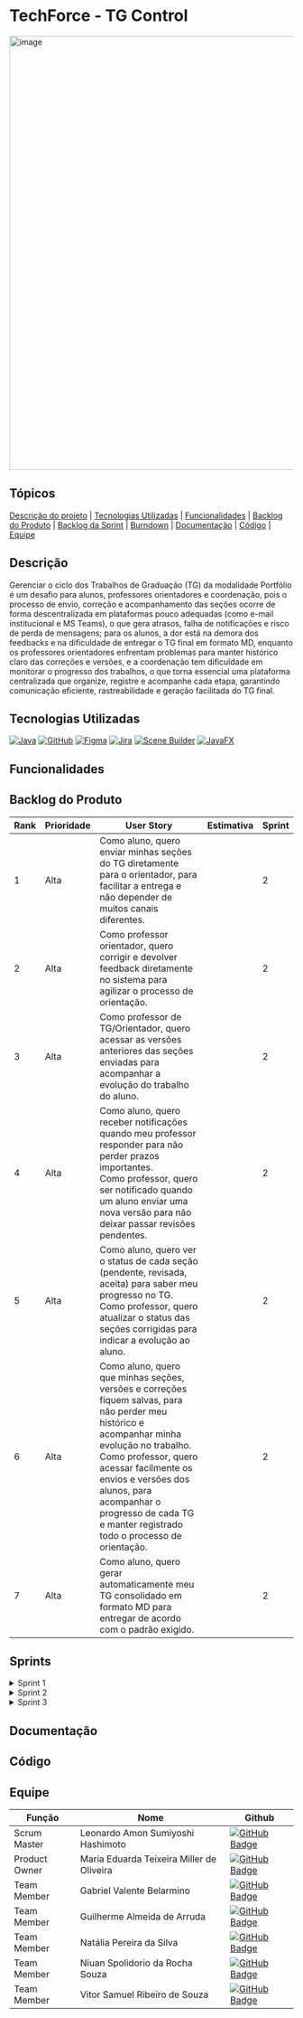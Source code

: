 # TechForce - TG Control
<img width="1366" height="768" alt="image" src="https://github.com/user-attachments/assets/adb62b93-78c0-4436-8ff7-2d5fe202f5f4" />

## Tópicos 

[Descrição do projeto](#Descrição) | [Tecnologias Utilizadas](#Tecnologias-Utilizadas) | [Funcionalidades](#Funcionalidades) | [Backlog do Produto](#Backlog-do-Produto) | [Backlog da Sprint](#Backlog-da-Sprint) | [Burndown](#Burndown) | [Documentação](#Documentação) | [Código](#Codigo) | [Equipe](#Equipe)


## Descrição
Gerenciar o ciclo dos Trabalhos de Graduação (TG) da modalidade Portfólio é um desafio para alunos, professores orientadores e coordenação, pois o processo de envio, correção e acompanhamento das seções ocorre de forma descentralizada em plataformas pouco adequadas (como e-mail institucional e MS Teams), o que gera atrasos, falha de notificações e risco de perda de mensagens; para os alunos, a dor está na demora dos feedbacks e na dificuldade de entregar o TG final em formato MD, enquanto os professores orientadores enfrentam problemas para manter histórico claro das correções e versões, e a coordenação tem dificuldade em monitorar o progresso dos trabalhos, o que torna essencial uma plataforma centralizada que organize, registre e acompanhe cada etapa, garantindo comunicação eficiente, rastreabilidade e geração facilitada do TG final.

> > 

## Tecnologias Utilizadas

[![Java](https://img.shields.io/badge/Java-007396?logo=java&logoColor=white)](https://www.java.com/)
[![GitHub](https://img.shields.io/badge/GitHub-181717?logo=github&logoColor=white)](https://github.com/)
[![Figma](https://img.shields.io/badge/Figma-F24E1E?logo=figma&logoColor=white)](https://www.figma.com/)
[![Jira](https://img.shields.io/badge/Jira-0052CC?logo=jira&logoColor=white)](https://www.atlassian.com/software/jira)
[![Scene Builder](https://img.shields.io/badge/Scene%20Builder-0091EA?logo=java&logoColor=white)](https://gluonhq.com/products/scene-builder/)
[![JavaFX](https://img.shields.io/badge/JavaFX-FF0000?logo=openjdk&logoColor=white)](https://openjfx.io/)

## Funcionalidades

 ## Backlog do Produto
 
 | Rank | Prioridade | User Story | Estimativa | Sprint |
|------|------------|------------|------------|--------|
| 1 | Alta | Como aluno, quero enviar minhas seções do TG diretamente para o orientador, para facilitar a entrega e não depender de muitos canais diferentes. | | 2 |
| 2 | Alta | Como professor orientador, quero corrigir e devolver feedback diretamente no sistema para agilizar o processo de orientação. | | 2 |
| 3 | Alta | Como professor de TG/Orientador, quero acessar as versões anteriores das seções enviadas para acompanhar a evolução do trabalho do aluno. | | 2 |
| 4 | Alta | Como aluno, quero receber notificações quando meu professor responder para não perder prazos importantes. <br>Como professor, quero ser notificado quando um aluno enviar uma nova versão para não deixar passar revisões pendentes. | | 2 |
| 5 | Alta | Como aluno, quero ver o status de cada seção (pendente, revisada, aceita) para saber meu progresso no TG. <br>Como professor, quero atualizar o status das seções corrigidas para indicar a evolução ao aluno. | | 2 |
| 6 | Alta | Como aluno, quero que minhas seções, versões e correções fiquem salvas, para não perder meu histórico e acompanhar minha evolução no trabalho. <br>Como professor, quero acessar facilmente os envios e versões dos alunos, para acompanhar o progresso de cada TG e manter registrado todo o processo de orientação. | | 2 |
| 7 | Alta | Como aluno, quero gerar automaticamente meu TG consolidado em formato MD para entregar de acordo com o padrão exigido. | | 2 |
## Sprints

<!--Sprint 1-->
<details>
  <summary>Sprint 1</summary>
  <ul>
    <li>
      <div>
        <h2>
          Backlog
        </h2>
        <!-- Tabela -->
        <table>
          <thead>
            <tr>
              <th>Função</th>
              <th>User Story</th>
              <th>Prioridade</th>
              <th>Status</th>
            </tr>
          </thead>
          <tbody>
            <tr>
              <td></td>
              <td></td>
              <td></td>
              <td></td>
            </tr>
            <tr>
              <td></td>
              <td></td>
              <td></td>
              <td></td>
            </tr>
            <tr>
              <td></td>
              <td></td>
              <td></td>
              <td></td>
            </tr>
            <tr>
              <td></td>
              <td></td>
              <td></td>
              <td></td>
            </tr>
          </tbody>
        </table>
      </div></li>
    <!--Burndown-->
    <li>
      <h2>
        Burndown
      </h2>
    </li>
  </ul>
</details>

<!--Sprint 2-->
<details>
  <summary>Sprint 2</summary>
  <ul>
    <li>
      <div>
        <h2>
          Backlog
        </h2>
        <!-- Tabela -->
        <table>
          <thead>
            <tr>
              <th>Função</th>
              <th>User Story</th>
              <th>Prioridade</th>
              <th>Status</th>
            </tr>
          </thead>
          <tbody>
            <tr>
              <td></td>
              <td></td>
              <td></td>
              <td></td>
            </tr>
            <tr>
              <td></td>
              <td></td>
              <td></td>
              <td></td>
            </tr>
            <tr>
              <td></td>
              <td></td>
              <td></td>
              <td></td>
            </tr>
            <tr>
              <td></td>
              <td></td>
              <td></td>
              <td></td>
            </tr>
          </tbody>
        </table>
      </div></li>
    <!--Burndown-->
    <li>
      <h2>
        Burndown
      </h2>
    </li>
  </ul>
</details>

<!--Sprint 3-->
<details>
  <summary>Sprint 3</summary>
  <ul>
    <li>
      <div>
        <h2>
          Backlog
        </h2>
        <!-- Tabela -->
        <table>
          <thead>
            <tr>
              <th>Função</th>
              <th>User Story</th>
              <th>Prioridade</th>
              <th>Status</th>
            </tr>
          </thead>
          <tbody>
            <tr>
              <td></td>
              <td></td>
              <td></td>
              <td></td>
            </tr>
            <tr>
              <td></td>
              <td></td>
              <td></td>
              <td></td>
            </tr>
            <tr>
              <td></td>
              <td></td>
              <td></td>
              <td></td>
            </tr>
            <tr>
              <td></td>
              <td></td>
              <td></td>
              <td></td>
            </tr>
          </tbody>
        </table>
      </div></li>
    <!--Burndown-->
    <li>
      <h2>
        Burndown
      </h2>
    </li>
  </ul>
</details>

## Documentação
  
## Código

## Equipe

 | Função      | Nome                                     |  Github  |
 | -           | -                                        | -        | 
 |Scrum Master | Leonardo Amon Sumiyoshi Hashimoto        |   [![GitHub Badge](https://img.shields.io/badge/GitHub-111217?style=flat-square&logo=github&logoColor=white)](https://github.com/Leonardo1022) |
 |Product Owner| Maria Eduarda Teixeira Miller de Oliveira|  [![GitHub Badge](https://img.shields.io/badge/GitHub-111217?style=flat-square&logo=github&logoColor=white)](https://github.com/maria-oliveira)|
 |Team Member  | Gabriel Valente Belarmino                |  [![GitHub Badge](https://img.shields.io/badge/GitHub-111217?style=flat-square&logo=github&logoColor=white)](https://github.com/gabrielvalentesjc)|
 |Team Member  | Guilherme Almeida de Arruda              |   [![GitHub Badge](https://img.shields.io/badge/GitHub-111217?style=flat-square&logo=github&logoColor=white)](https://github.com/guiggaaz)|
 |Team Member  | Natália Pereira da Silva                 |  [![GitHub Badge](https://img.shields.io/badge/GitHub-111217?style=flat-square&logo=github&logoColor=white)](https://github.com/nataliapersis)|
 |Team Member  | Niuan Spolidorio da Rocha Souza          |  [![GitHub Badge](https://img.shields.io/badge/GitHub-111217?style=flat-square&logo=github&logoColor=white)](https://github.com/NiuanSouza)|
 |Team Member  | Vitor Samuel Ribeiro de Souza            |   [![GitHub Badge](https://img.shields.io/badge/GitHub-111217?style=flat-square&logo=github&logoColor=white)](https://github.com/VitorRibeiro09)|



